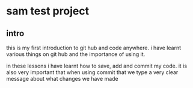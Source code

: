 # sam test project

## intro

this is my first introduction to git hub and code anywhere.
i have learnt various things on git hub and the importance of using it.

in these lessons i have learnt how to save, add and commit my code. it is also very important that when using commit that we type a very clear message about what changes we have made